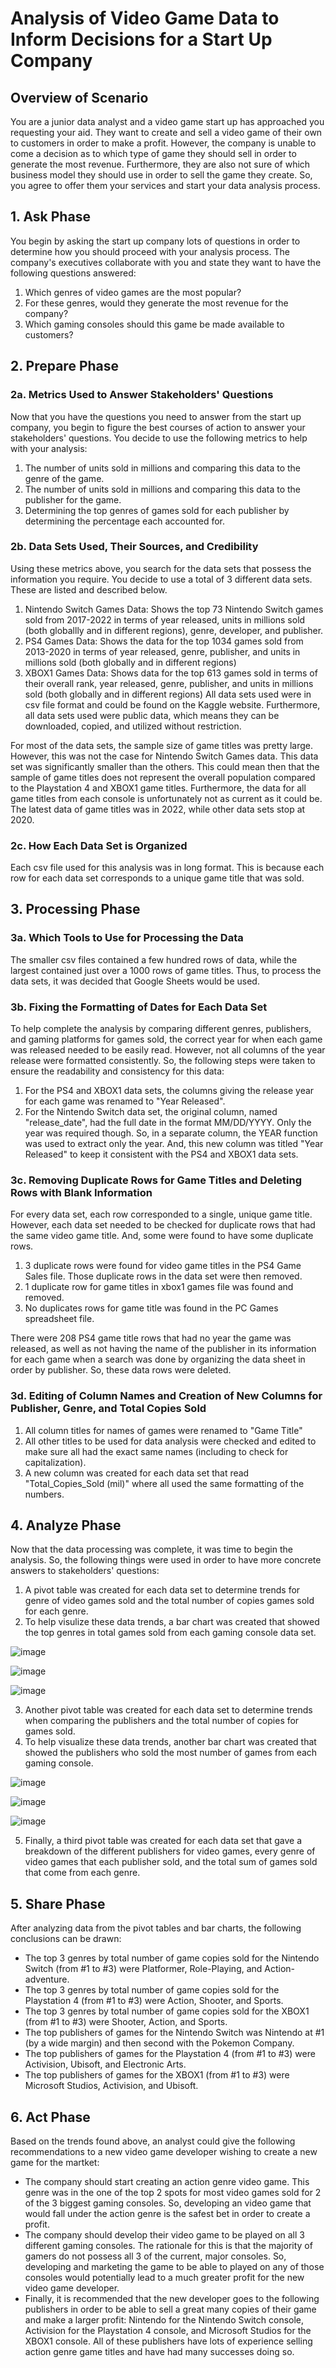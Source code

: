 # Analysis of Video Game Data to Inform Decisions for a Start Up Company
## Overview of Scenario
You are a junior data analyst and a video game start up has approached you requesting your aid. They want to create and sell a video game of their own to customers in order to make a profit. However, the company is unable to come a decision as to which type of game they should sell in order to generate the most revenue. Furthermore, they are also not sure of which business model they should use in order to sell the game they create. So, you agree to offer them your services and start your data analysis process.
## 1. Ask Phase
You begin by asking the start up company lots of questions in order to determine how you should proceed with your analysis process. The company's executives collaborate with you and state they want to have the following questions answered:
1.	Which genres of video games are the most popular?
2.	For these genres, would they generate the most revenue for the company?
3.	Which gaming consoles should this game be made available to customers?
## 2. Prepare Phase
### 2a. Metrics Used to Answer Stakeholders' Questions
Now that you have the questions you need to answer from the start up company, you begin to figure the best courses of action to answer your stakeholders' questions. You decide to use the following metrics to help with your analysis:
1.	The number of units sold in millions and comparing this data to the genre of the game.
2.	The number of units sold in millions and comparing this data to the publisher for the game.
3.	Determining the top genres of games sold for each publisher by determining the percentage each accounted for.
### 2b. Data Sets Used, Their Sources, and Credibility
Using these metrics above, you search for the data sets that possess the information you require. You decide to use a total of 3 different data sets. These are listed and described below.
1.	Nintendo Switch Games Data: Shows the top 73 Nintendo Switch games sold from 2017-2022 in terms of year released, units in millions sold (both globallly and in different regions), genre, developer, and publisher.
2.	PS4 Games Data: Shows the data for the top 1034 games sold from 2013-2020 in terms of year released, genre, publisher, and units in millions sold (both globally and in different regions)
3.	XBOX1 Games Data: Shows data for the top 613 games sold in terms of their overall rank, year released, genre, publisher, and units in millions sold (both globally and in different regions)
All data sets used were in csv file format and could be found on the Kaggle website. Furthermore, all data sets used were public data, which means they can be downloaded, copied, and utilized without restriction.

For most of the data sets, the sample size of game titles was pretty large. However, this was not the case for Nintendo Switch Games data. This data set was significantly smaller than the others. This could mean then that the sample of game titles does not represent the overall population compared to the Playstation 4 and XBOX1 game titles. Furthermore, the data for all game titles from each console is unfortunately not as current as it could be. The latest data of game titles was in 2022, while other data sets stop at 2020. 

### 2c. How Each Data Set is Organized
Each csv file used for this analysis was in long format. This is because each row for each data set corresponds to a unique game title that was sold.
## 3. Processing Phase
### 3a. Which Tools to Use for Processing the Data
The smaller csv files contained a few hundred rows of data, while the largest contained just over a 1000 rows of game titles. Thus, to process the data sets, it was decided that Google Sheets would be used.
### 3b. Fixing the Formatting of Dates for Each Data Set
To help complete the analysis by comparing different genres, publishers, and gaming platforms for games sold, the correct year for when each game was released needed to be easily read. However, not all columns of the year release were formatted consistently. So, the following steps were taken to ensure the readability and consistency for this data:
1.	For the PS4 and XBOX1 data sets, the columns giving the release year for each game was renamed to "Year Released".
2.	For the Nintendo Switch data set, the original column, named "release_date", had the full date in the format MM/DD/YYYY. Only the year was required though. So, in a separate column, the YEAR function was used to extract only the year. And, this new column was titled "Year Released" to keep it consistent with the PS4 and XBOX1 data sets.
### 3c. Removing Duplicate Rows for Game Titles and Deleting Rows with Blank Information
For every data set, each row corresponded to a single, unique game title. However, each data set needed to be checked for duplicate rows that had the same video game title. And, some were found to have some duplicate rows. 
1. 3 duplicate rows were found for video game titles in the PS4 Game Sales file. Those duplicate rows in the data set were then removed.
2. 1 duplicate row for game titles in xbox1 games file was found and removed.
3. No duplicates rows for game title was found in the PC Games spreadsheet file.

There were 208 PS4 game title rows that had no year the game was released, as well as not having the name of the publisher in its information for each game when a search was done by organizing the data sheet in order by publisher. So, these data rows were deleted. 

### 3d. Editing of Column Names and Creation of New Columns for Publisher, Genre, and Total Copies Sold
1.	All column titles for names of games were renamed to "Game Title"
2.	All other titles to be used for data analysis were checked and edited to make sure all had the exact same names (including to check for capitalization).
3.	A new column was created for each data set that read "Total_Copies_Sold (mil)" where all used the same formatting of the numbers.

## 4. Analyze Phase

Now that the data processing was complete, it was time to begin the analysis. So, the following things were used in order to have more concrete answers to stakeholders' questions:

1. A pivot table was created for each data set to determine trends for genre of video games sold and the total number of copies games sold for each genre.
2. To help visulize these data trends, a bar chart was created that showed the top genres in total games sold from each gaming console data set.

![image](https://github.com/nightowl8908/Data-Analysis-Portfolio/assets/146215343/6fb78b89-7797-4b5b-8629-8c26565ed13a)

![image](https://github.com/nightowl8908/Data-Analysis-Portfolio/assets/146215343/8f7cef6f-fb02-41b6-92dc-4c3206d2b9d0)

![image](https://github.com/nightowl8908/Data-Analysis-Portfolio/assets/146215343/93cbfd09-473a-4fd7-a38f-1fc6f80ebf82)

3. Another pivot table was created for each data set to determine trends when comparing the publishers and the total number of copies for games sold.
4. To help visualize these data trends, another bar chart was created that showed the publishers who sold the most number of games from each gaming console.

![image](https://github.com/nightowl8908/Data-Analysis-Portfolio/assets/146215343/867190cc-950a-445e-8e63-755b0261030a)

![image](https://github.com/nightowl8908/Data-Analysis-Portfolio/assets/146215343/f252f503-3440-49e3-be59-19d8d5b206c5)

![image](https://github.com/nightowl8908/Data-Analysis-Portfolio/assets/146215343/241a911e-c4bb-4226-8ca7-9744fab266bd)
   
5. Finally, a third pivot table was created for each data set that gave a breakdown of the different publishers for video games, every genre of video games that each publisher sold, and the total sum of games sold that come from each genre. 

## 5. Share Phase 
After analyzing data from the pivot tables and bar charts, the following conclusions can be drawn:

- The top 3 genres by total number of game copies sold for the Nintendo Switch (from #1 to #3) were Platformer, Role-Playing, and Action-adventure.
- The top 3 genres by total number of game copies sold for the Playstation 4 (from #1 to #3) were Action, Shooter, and Sports.  
- The top 3 genres by total number of game copies sold for the XBOX1 (from #1 to #3) were Shooter, Action, and Sports.
- The top publishers of games for the Nintendo Switch was Nintendo at #1 (by a wide margin) and then second with the Pokemon Company.
- The top publishers of games for the Playstation 4 (from #1 to #3) were Activision, Ubisoft, and Electronic Arts.
- The top publishers of games for the XBOX1 (from #1 to #3) were Microsoft Studios, Activision, and Ubisoft.

## 6. Act Phase

Based on the trends found above, an analyst could give the following recommendations to a new video game developer wishing to create a new game for the martket:

- The company should start creating an action genre video game. This genre was in the one of the top 2 spots for most video games sold for 2 of the 3 biggest gaming consoles. So, developing an video game that would fall under the action genre is the safest bet in order to create a profit.
- The company should develop their video game to be played on all 3 different gaming consoles. The rationale for this is that the majority of gamers do not possess all 3 of the current, major consoles. So, developing and marketing the game to be able to played on any of those consoles would potentially lead to a much greater profit for the new video game developer.
- Finally, it is recommended that the new developer goes to the following publishers in order to be able to sell a great many copies of their game and make a larger profit: Nintendo for the Nintendo Switch console, Activision for the Playstation 4 console, and Microsoft Studios for the XBOX1 console. All of these publishers have lots of experience selling action genre game titles and have had many successes doing so.   

